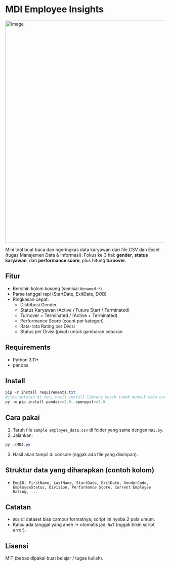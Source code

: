 # MDI Employee Insights

<img width="1522" height="701" alt="image" src="https://github.com/user-attachments/assets/b2c5f1b3-8ba2-43a5-bfe1-c4340683f3d7" />

Mini tool buat baca dan ngeringkas data karyawan dari file CSV dan Excel (tugas Manajemen Data & Informasi). 
Fokus ke 3 hal: **gender**, **status karyawan**, dan **performance score**, plus hitung **turnover**.

## Fitur
- Bersihin kolom kosong (semisal `Unnamed:*`)
- Parse tanggal rapi (StartDate, ExitDate, DOB)
- Ringkasan cepat:
  - Distribusi Gender
  - Status Karyawan (Active / Future Start / Terminated)
  - Turnover = Terminated / (Active + Terminated)
  - Performance Score (count per kategori)
  - Rata-rata Rating per Divisi
  - Status per Divisi (pivot) untuk gambaran sebaran

## Requirements
- Python 3.11+
- pandas

## Install
```powershell
pip -r install requirements.txt
#jika setelah di run, hasil install library masih tidak muncul coba cara ini
py -m pip install pandas>=2.0, openpyxl>=3.0
````

## Cara pakai

1. Taruh file `sample employee_data.csv` di folder yang sama dengan `MDI.py`.
2. Jalankan:

```powershell
py .\MDI.py
```

3. Hasil akan tampil di console (nggak ada file yang disimpan).

## Struktur data yang diharapkan (contoh kolom)

* `EmpID, FirstName, LastName, StartDate, ExitDate, GenderCode, EmployeeStatus, Division, Performance Score, Current Employee Rating, ...`

## Catatan

* `DOB` di dataset bisa campur formatnya; script ini nyoba 2 pola umum.
* Kalau ada tanggal yang aneh → otomatis jadi `NaT` (nggak bikin script error).

## Lisensi

MIT (bebas dipakai buat belajar / tugas kuliah).
